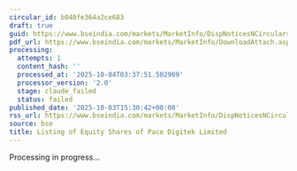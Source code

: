 ```yaml
---
circular_id: b040fe364a2ce683
draft: true
guid: https://www.bseindia.com/markets/MarketInfo/DispNoticesNCirculars.aspx?Noticeid={72066170-FC18-427D-B7DF-50AA3DFBC60B}&noticeno=20251003-60&dt=10/03/2025&icount=60&totcount=73&flag=0
pdf_url: https://www.bseindia.com/markets/MarketInfo/DownloadAttach.aspx?id=20251003-60&attachedId=7f5b78eb-a39d-4738-b6cb-772635776a7a
processing:
  attempts: 1
  content_hash: ''
  processed_at: '2025-10-04T03:37:51.502909'
  processor_version: '2.0'
  stage: claude_failed
  status: failed
published_date: '2025-10-03T15:30:42+00:00'
rss_url: https://www.bseindia.com/markets/MarketInfo/DispNoticesNCirculars.aspx?Noticeid={72066170-FC18-427D-B7DF-50AA3DFBC60B}&noticeno=20251003-60&dt=10/03/2025&icount=60&totcount=73&flag=0
source: bse
title: Listing of Equity Shares of Pace Digitek Limited
---
```


Processing in progress...